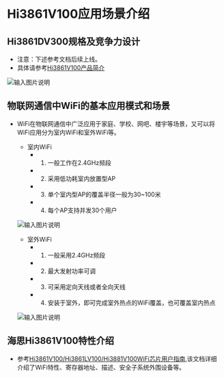 # Hi3861V100应用场景介绍<a name="ZH-CN_TOPIC_0000001130176841"></a>

##  Hi3861DV300规格及竞争力设计
-    注意：下述参考文档后续上线。
-    具体请参考[Hi3861V100产品简介](Hi3861V100产品简介.pdf)

![输入图片说明](https://gitee.com/asd1122/tupian/raw/master/%E5%9B%BE%E7%89%87/253.jpg)

## 物联网通信中WiFi的基本应用模式和场景

-    WiFi在物联网通信中广泛应用于家庭、学校、网吧、楼宇等场景，又可以将WiFi应用分为室内WiFi和室外WiFi等。
     -    室内WiFi
          -    1. 一般工作在2.4GHz频段
          -    2. 采用低功耗室内放置型AP
          -    3. 单个室内型AP的覆盖半径一般为30~100米
          -    4. 每个AP支持并发30个用户

     ![输入图片说明](https://gitee.com/asd1122/tupian/raw/master/%E5%9B%BE%E7%89%87/254.jpg)

     -    室外WiFi
          -    1. 一般采用2.4GHz频段
          -    2. 最大发射功率可调
          -    3. 可采用定向天线或者全向天线
          -    4. 安装于室外，即可完成室外热点的WiFi覆盖，也可覆盖室内热点

     ![输入图片说明](https://gitee.com/asd1122/tupian/raw/master/%E5%9B%BE%E7%89%87/255.jpg)

## 海思Hi3861V100特性介绍
-    参考[Hi3861V100/Hi3861LV100/Hi3881V100WiFi芯片用户指南](Hi3861V100/Hi3861LV100/Hi3881V100WiFi芯片用户指南.pdf),该文档详细介绍了WiFi特性、寄存器地址、描述、安全子系统外围设备等。
